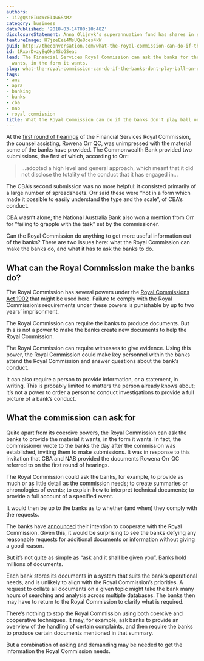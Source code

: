 ```yaml
---
authors:
- 1i2gQszBIu4WcEI4w6SsM2
category: business
datePublished: '2018-03-14T00:10:48Z'
disclosureStatement: Anna Olijnyk's superannuation fund has shares in several banks.
featureImage: H7jzeEei4MsUQe8ces4kW
guid: http://theconversation.com/what-the-royal-commission-can-do-if-the-banks-dont-play-ball-on-evidence-93283
id: 1RxorDvzyEgOka4SoGSeac
lead: The Financial Services Royal Commission can ask the banks for the material it
  wants, in the form it wants.
slug: what-the-royal-commission-can-do-if-the-banks-dont-play-ball-on-evidence
tags:
- anz
- apra
- banking
- banks
- cba
- nab
- royal commission
title: What the Royal Commission can do if the banks don't play ball on evidence
---
```

At the [first round of hearings](https://financialservices.royalcommission.gov.au/public-hearings/Pages/round-1-hearings.aspx) of the Financial Services Royal Commission, the counsel assisting, Rowena Orr QC, was unimpressed with the material some of the banks have provided. The Commonwealth Bank provided two submissions, the first of which, according to Orr:

> …adopted a high level and general approach, which meant that it did not disclose the totality of the conduct that it has engaged in…

The CBA’s second submission was no more helpful: it consisted primarily of a large number of spreadsheets. Orr said these were “not in a form which made it possible to easily understand the type and the scale”, of CBA’s conduct.


CBA wasn’t alone; the National Australia Bank also won a mention from Orr for “failing to grapple with the task” set by the commissioner.

Can the Royal Commission do anything to get more useful information out of the banks? There are two issues here: what the Royal Commission can make the banks do, and what it has to ask the banks to do.

## What can the Royal Commission make the banks do?

The Royal Commission has several powers under the [Royal Commissions Act 1902](https://www.legislation.gov.au/Details/C2018C00049) that might be used here. Failure to comply with the Royal Commission’s requirements under these powers is punishable by up to two years’ imprisonment.

The Royal Commission can require the banks to produce documents. But this is not a power to make the banks create new documents to help the Royal Commission.

The Royal Commission can require witnesses to give evidence. Using this power, the Royal Commission could make key personnel within the banks attend the Royal Commission and answer questions about the bank’s conduct.

It can also require a person to provide information, or a statement, in writing. This is probably limited to matters the person already knows about; it’s not a power to order a person to conduct investigations to provide a full picture of a bank’s conduct.

## What the commission can ask for

Quite apart from its coercive powers, the Royal Commission can ask the banks to provide the material it wants, in the form it wants. In fact, the commissioner wrote to the banks the day after the commission was established, inviting them to make submissions. It was in response to this invitation that CBA and NAB provided the documents Rowena Orr QC referred to on the first round of hearings.

The Royal Commission could ask the banks, for example, to provide as much or as little detail as the commission needs; to create summaries or chronologies of events; to explain how to interpret technical documents; to provide a full account of a specified event. 

It would then be up to the banks as to whether (and when) they comply with the requests.

The banks have [announced](https://www.westpac.com.au/about-westpac/media/media-releases/2017/30-november/) their intention to cooperate with the Royal Commission. Given this, it would be surprising to see the banks defying any reasonable requests for additional documents or information without giving a good reason.

But it’s not quite as simple as “ask and it shall be given you”. Banks hold millions of documents.


Each bank stores its documents in a system that suits the bank’s operational needs, and is unlikely to align with the Royal Commission’s priorities. A request to collate all documents on a given topic might take the bank many hours of searching and analysis across multiple databases. The banks then may have to return to the Royal Commission to clarify what is required.

There’s nothing to stop the Royal Commission using both coercive and cooperative techniques. It may, for example, ask banks to provide an overview of the handling of certain complaints, and then require the banks to produce certain documents mentioned in that summary. 

But a combination of asking and demanding may be needed to get the information the Royal Commission needs.